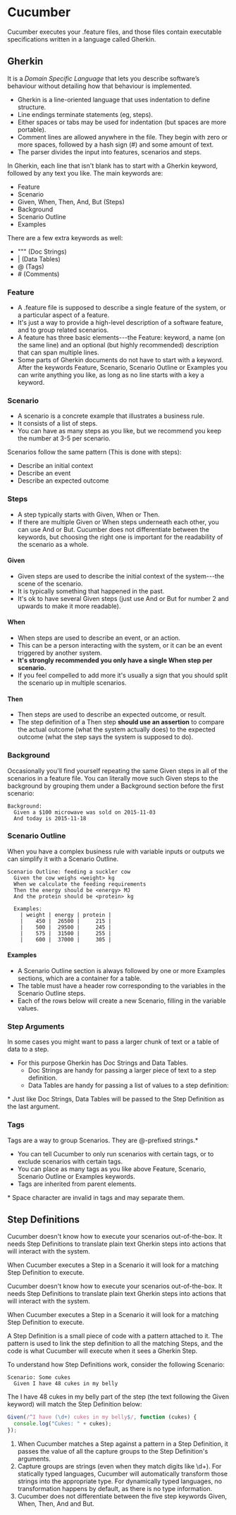 # Cucumber
Cucumber executes your .feature files, and those files contain executable specifications written in a language called Gherkin.

## Gherkin
It is a *Domain Specific Language* that lets you describe software’s behaviour without detailing how that behaviour is implemented.

- Gherkin is a line-oriented language that uses indentation to define structure. 
- Line endings terminate statements (eg, steps). 
- Either spaces or tabs may be used for indentation (but spaces are more portable). 
- Comment lines are allowed anywhere in the file. They begin with zero or more spaces, followed by a hash sign (#) and some amount of text.
- The parser divides the input into features, scenarios and steps. 

In Gherkin, each line that isn't blank has to start with a Gherkin keyword, followed by any text you like. The main keywords are:
- Feature
- Scenario
- Given, When, Then, And, But (Steps)
- Background
- Scenario Outline
- Examples

There are a few extra keywords as well:

- """ (Doc Strings)
- | (Data Tables)
- @ (Tags)
- \# (Comments)

### Feature
- A .feature file is supposed to describe a single feature of the system, or a particular aspect of a feature. 
- It's just a way to provide a high-level description of a software feature, and to group related scenarios.
- A feature has three basic elements---the Feature: keyword, a name (on the same line) and an optional (but highly recommended) description that can span multiple lines.
- Some parts of Gherkin documents do not have to start with a keyword. After the keywords Feature, Scenario, Scenario Outline or Examples you can write anything you like, as long as no line starts with a key a keyword.

### Scenario
- A scenario is a concrete example that illustrates a business rule. 
- It consists of a list of steps.
- You can have as many steps as you like, but we recommend you keep the number at 3-5 per scenario. 

Scenarios follow the same pattern (This is done with steps):
- Describe an initial context
- Describe an event
- Describe an expected outcome

### Steps
- A step typically starts with Given, When or Then. 
- If there are multiple Given or When steps underneath each other, you can use And or But. Cucumber does not differentiate between the keywords, but choosing the right one is important for the readability of the scenario as a whole.

#### Given
- Given steps are used to describe the initial context of the system---the scene of the scenario. 
- It is typically something that happened in the past.
- It's ok to have several Given steps (just use And or But for number 2 and upwards to make it more readable).

#### When
- When steps are used to describe an event, or an action. 
- This can be a person interacting with the system, or it can be an event triggered by another system.
- **It's strongly recommended you only have a single When step per scenario.**
- If you feel compelled to add more it's usually a sign that you should split the scenario up in multiple scenarios.

#### Then
- Then steps are used to describe an expected outcome, or result.
- The step definition of a Then step **should use an assertion** to compare the actual outcome (what the system actually does) to the expected outcome (what the step says the system is supposed to do).


### Background
Occasionally you'll find yourself repeating the same Given steps in all of the scenarios in a feature file.
You can literally move such Given steps to the background by grouping them under a Background section before the first scenario:
```gherkin
Background:
  Given a $100 microwave was sold on 2015-11-03
  And today is 2015-11-18
```

### Scenario Outline
When you have a complex business rule with variable inputs or outputs we can simplify it with a Scenario Outline.

```gherkin
Scenario Outline: feeding a suckler cow
  Given the cow weighs <weight> kg
  When we calculate the feeding requirements
  Then the energy should be <energy> MJ
  And the protein should be <protein> kg

  Examples:
    | weight | energy | protein |
    |    450 |  26500 |     215 |
    |    500 |  29500 |     245 |
    |    575 |  31500 |     255 |
    |    600 |  37000 |     305 |
```

#### Examples

- A Scenario Outline section is always followed by one or more Examples sections, which are a container for a table.
- The table must have a header row corresponding to the variables in the Scenario Outline steps.
- Each of the rows below will create a new Scenario, filling in the variable values.

### Step Arguments
In some cases you might want to pass a larger chunk of text or a table of data to a step.

- For this purpose Gherkin has Doc Strings and Data Tables.
    - Doc Strings are handy for passing a larger piece of text to a step definition.
    - Data Tables are handy for passing a list of values to a step definition:

\* Just like Doc Strings, Data Tables will be passed to the Step Definition as the last argument.


### Tags
Tags are a way to group Scenarios. They are @-prefixed strings.\*
- You can tell Cucumber to only run scenarios with certain tags, or to exclude scenarios with certain tags.
- You can place as many tags as you like above Feature, Scenario, Scenario Outline or Examples keywords. 
- Tags are inherited from parent elements.

\* Space character are invalid in tags and may separate them.


## Step Definitions
Cucumber doesn't know how to execute your scenarios out-of-the-box. It needs Step Definitions to translate plain text Gherkin steps into actions that will interact with the system.

When Cucumber executes a Step in a Scenario it will look for a matching Step Definition to execute.




Cucumber doesn't know how to execute your scenarios out-of-the-box. It needs Step Definitions to translate plain text Gherkin steps into actions that will interact with the system.

When Cucumber executes a Step in a Scenario it will look for a matching Step Definition to execute.

A Step Definition is a small piece of code with a pattern attached to it. The pattern is used to link the step definition to all the matching Steps, and the code is what Cucumber will execute when it sees a Gherkin Step.

To understand how Step Definitions work, consider the following Scenario:
```gherkin
Scenario: Some cukes
  Given I have 48 cukes in my belly
```

The I have 48 cukes in my belly part of the step (the text following the Given keyword) will match the Step Definition below:

```JavaScript
Given(/^I have (\d+) cukes in my belly$/, function (cukes) {
  console.log("Cukes: " + cukes);
});
```

1. When Cucumber matches a Step against a pattern in a Step Definition, it passes the value of all the capture groups to the Step Definition's arguments.
2. Capture groups are strings (even when they match digits like \d+). For statically typed languages, Cucumber will automatically transform those strings into the appropriate type. For dynamically typed languages, no transformation happens by default, as there is no type information.
3. Cucumber does not differentiate between the five step keywords Given, When, Then, And and But.
